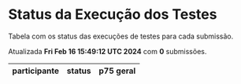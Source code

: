 # Status da Execução dos Testes
Tabela com os status das execuções de testes para cada submissão.

Atualizada **Fri Feb 16 15:49:12 UTC 2024** com **0** submissões.
 
| participante | status | p75 geral |
| --           | --     | --        |
